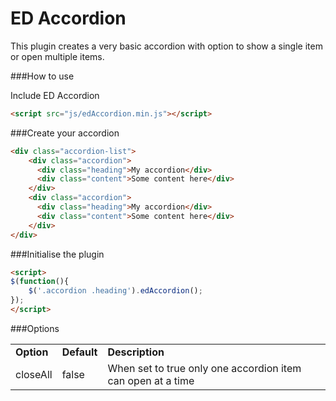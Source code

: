 ED Accordion
=========

This plugin creates a very basic accordion with option to show a single item or open multiple items.


###How to use

Include ED Accordion

```html
<script src="js/edAccordion.min.js"></script>
```

###Create your accordion

```html
<div class="accordion-list">
    <div class="accordion">
      <div class="heading">My accordion</div>
      <div class="content">Some content here</div>
    </div>
    <div class="accordion">
      <div class="heading">My accordion</div>
      <div class="content">Some content here</div>
    </div>
</div>
```

###Initialise the plugin

```html
<script>
$(function(){
	$('.accordion .heading').edAccordion();
});
</script>
```

###Options

<table>
	<tr>
		<td><strong>Option</strong></td>
		<td><strong>Default</strong></td>
		<td><strong>Description</strong></td>
	</tr>
	<tr>
		<td>closeAll</td>
		<td>false</td>
		<td>When set to true only one accordion item can open at a time</td>
	</tr>
</table>
